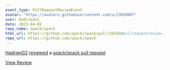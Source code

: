 ```yaml
---
event_type: PullRequestReviewEvent
avatar: "https://avatars.githubusercontent.com/u/1305080?"
user: HadrienG2
date: 2023-04-01
repo_name: spack/spack
html_url: https://github.com/spack/spack/pull/36594#pullrequestreview-1367897338
repo_url: https://github.com/spack/spack
---
```


<a href='https://github.com/HadrienG2' target='_blank'>HadrienG2</a> <a href='https://github.com/spack/spack/pull/36594#pullrequestreview-1367897338' target='_blank'>reviewed</a> a <a href='https://github.com/spack/spack/pull/36594' target='_blank'>spack/spack pull request</a>

<small></small>

<a href='https://github.com/spack/spack/pull/36594#pullrequestreview-1367897338' target='_blank'>View Review</a>